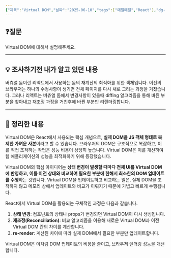 ```yaml
---
{"제목":"Virtual DOM","날짜":"2025-06-10","tags":["매일메일","React"],"dg-publish":true,"permalink":"/매일메일/25년6월/Virtual DOM/","dgPassFrontmatter":true,"created":"2025-06-10T23:11:11.673+09:00","updated":"2025-06-10T23:15:40.797+09:00"}
---
```


## ❓질문

Virtual DOM에 대해서 설명해주세요.

---
## 💡 조사하기전 내가 알고 있던 내용

버츄얼 돔이란 리액트에서 사용하는 돔의 재계산의 최적화를 위한 객체입니다.
이전의 브라우저는 하나의 수정사항이 생기면 전체 페이지를 다시 새로 그리는 과정을 거쳤습니다.
그러나 리액트는 버츄얼 돔에서 변경사항이 있을때 diffing 알고리즘을 통해 바뀐 부분을 찾아내고 재조정 과정을 거친후에 바뀐 부분만 리렌더링합니다.

---
## 🏫 정리한 내용

Virtual DOM은 React에서 사용되는 핵심 개념으로, **실제 DOM을 JS 객체 형태로 복제한 가벼운 사본**이라고 할 수 있습니다. 브라우저의 DOM은 구조적으로 복잡하고, 이를 직접 조작하는 작업은 성능 비용이 상당히 높습니다. Virtual DOM은 이를 개선하여 웹 애플리케이션의 성능을 최적화하기 위해 등장했습니다.

Virtual DOM의 핵심 아이디어는 **상태 변경이 발생할 때마다 전체 UI를 Virtual DOM에 반영하고, 이를 이전 상태와 비교하여 필요한 부분에 한해서 최소한의 DOM 업데이트를 수행**하는 것입니다. Virtual DOM을 업데이트하고 비교하는 일은, 실제 DOM을 조작하지 않고 메모리 상에서 업데이트와 비교가 이뤄지기 때문에 가볍고 빠르게 수행됩니다.

React에서 Virtual DOM을 활용되는 구체적인 과정은 다음과 같습니다.

1. **상태 변경**: 컴포넌트의 상태나 props가 변경되면 Virtual DOM이 다시 생성됩니다.
2. **재조정(Reconciliation)**: 비교 알고리즘을 이용해 새로운 Virtual DOM과 이전 Virtual DOM 간의 차이를 계산합니다.
3. **re-render**: 계산된 차이에 따라 실제 DOM에서 필요한 부분만 업데이트합니다.

Virtual DOM은 이처럼 DOM 업데이트의 비용을 줄이고, 브라우저 렌더링 성능을 개선합니다.